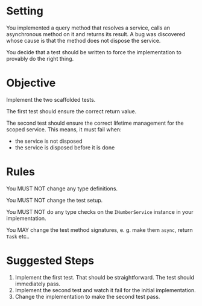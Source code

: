 # Setting

You implemented a query method that resolves a service, calls an asynchronous method on it and returns its result.
A bug was discovered whose cause is that the method does not dispose the service.

You decide that a test should be written to force the implementation to provably do the right thing.

# Objective

Implement the two scaffolded tests.

The first test should ensure the correct return value.

The second test should ensure the correct lifetime management for the scoped service.
This means, it must fail when:
* the service is not disposed
* the service is disposed before it is done

# Rules

You MUST NOT change any type definitions.

You MUST NOT change the test setup.

You MUST NOT do any type checks on the `INumberService` instance in your implementation.

You MAY change the test method signatures, e. g. make them `async`, return `Task` etc..

# Suggested Steps

1. Implement the first test. That should be straightforward. The test should immediately pass.
2. Implement the second test and watch it fail for the initial implementation.
3. Change the implementation to make the second test pass.
